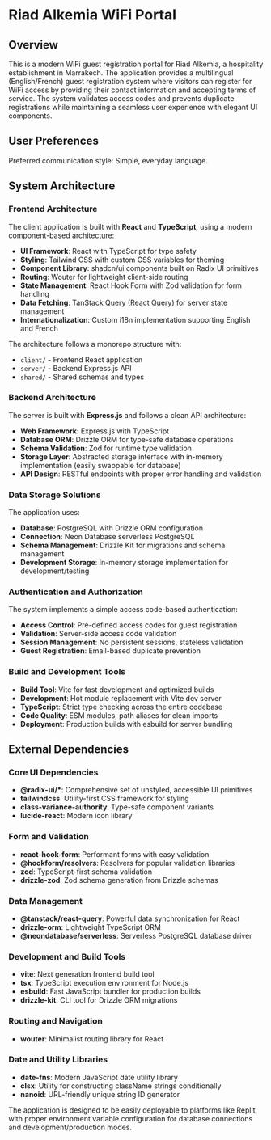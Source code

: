 # Riad Alkemia WiFi Portal

## Overview

This is a modern WiFi guest registration portal for Riad Alkemia, a hospitality establishment in Marrakech. The application provides a multilingual (English/French) guest registration system where visitors can register for WiFi access by providing their contact information and accepting terms of service. The system validates access codes and prevents duplicate registrations while maintaining a seamless user experience with elegant UI components.

## User Preferences

Preferred communication style: Simple, everyday language.

## System Architecture

### Frontend Architecture

The client application is built with **React** and **TypeScript**, using a modern component-based architecture:

- **UI Framework**: React with TypeScript for type safety
- **Styling**: Tailwind CSS with custom CSS variables for theming
- **Component Library**: shadcn/ui components built on Radix UI primitives
- **Routing**: Wouter for lightweight client-side routing
- **State Management**: React Hook Form with Zod validation for form handling
- **Data Fetching**: TanStack Query (React Query) for server state management
- **Internationalization**: Custom i18n implementation supporting English and French

The architecture follows a monorepo structure with:
- `client/` - Frontend React application
- `server/` - Backend Express.js API
- `shared/` - Shared schemas and types

### Backend Architecture

The server is built with **Express.js** and follows a clean API architecture:

- **Web Framework**: Express.js with TypeScript
- **Database ORM**: Drizzle ORM for type-safe database operations
- **Schema Validation**: Zod for runtime type validation
- **Storage Layer**: Abstracted storage interface with in-memory implementation (easily swappable for database)
- **API Design**: RESTful endpoints with proper error handling and validation

### Data Storage Solutions

The application uses:
- **Database**: PostgreSQL with Drizzle ORM configuration
- **Connection**: Neon Database serverless PostgreSQL
- **Schema Management**: Drizzle Kit for migrations and schema management
- **Development Storage**: In-memory storage implementation for development/testing

### Authentication and Authorization

The system implements a simple access code-based authentication:
- **Access Control**: Pre-defined access codes for guest registration
- **Validation**: Server-side access code validation
- **Session Management**: No persistent sessions, stateless validation
- **Guest Registration**: Email-based duplicate prevention

### Build and Development Tools

- **Build Tool**: Vite for fast development and optimized builds
- **Development**: Hot module replacement with Vite dev server
- **TypeScript**: Strict type checking across the entire codebase
- **Code Quality**: ESM modules, path aliases for clean imports
- **Deployment**: Production builds with esbuild for server bundling

## External Dependencies

### Core UI Dependencies
- **@radix-ui/\***: Comprehensive set of unstyled, accessible UI primitives
- **tailwindcss**: Utility-first CSS framework for styling
- **class-variance-authority**: Type-safe component variants
- **lucide-react**: Modern icon library

### Form and Validation
- **react-hook-form**: Performant forms with easy validation
- **@hookform/resolvers**: Resolvers for popular validation libraries
- **zod**: TypeScript-first schema validation
- **drizzle-zod**: Zod schema generation from Drizzle schemas

### Data Management
- **@tanstack/react-query**: Powerful data synchronization for React
- **drizzle-orm**: Lightweight TypeScript ORM
- **@neondatabase/serverless**: Serverless PostgreSQL database driver

### Development and Build Tools
- **vite**: Next generation frontend build tool
- **tsx**: TypeScript execution environment for Node.js
- **esbuild**: Fast JavaScript bundler for production builds
- **drizzle-kit**: CLI tool for Drizzle ORM migrations

### Routing and Navigation
- **wouter**: Minimalist routing library for React

### Date and Utility Libraries
- **date-fns**: Modern JavaScript date utility library
- **clsx**: Utility for constructing className strings conditionally
- **nanoid**: URL-friendly unique string ID generator

The application is designed to be easily deployable to platforms like Replit, with proper environment variable configuration for database connections and development/production modes.